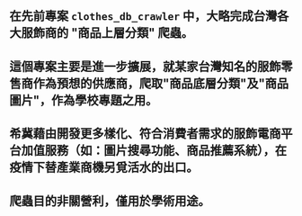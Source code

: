 在先前專案 `clothes_db_crawler` 中，大略完成台灣各大服飾商的 "商品上層分類" 爬蟲。
---
這個專案主要是進一步擴展，就某家台灣知名的服飾零售商作為預想的供應商，爬取"商品底層分類"及"商品圖片"，作為學校專題之用。
---
希冀藉由開發更多樣化、符合消費者需求的服飾電商平台加值服務（如：圖片搜尋功能、商品推薦系統），在疫情下替產業商機另覓活水的出口。
---
爬蟲目的非關營利，僅用於學術用途。
---
